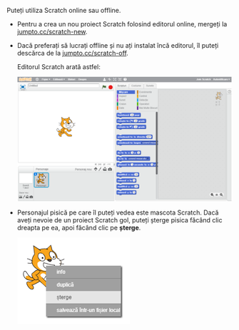 Puteți utiliza Scratch online sau offline.

+ Pentru a crea un nou proiect Scratch folosind editorul online, mergeți la <a href="http://jumpto.cc/scratch-new" target="_blank">jumpto.cc/scratch-new</a>.

+ Dacă preferați să lucrați offline și nu ați instalat încă editorul, îl puteți descărca de la <a href="http://jumpto.cc/scratch-off" target="_blank">jumpto.cc/scratch-off</a>.
    
    Editorul Scratch arată astfel:
    
    ![captură de ecran](images/scratch-editor.png)

+ Personajul pisică pe care îl puteți vedea este mascota Scratch. Dacă aveți nevoie de un proiect Scratch gol, puteți șterge pisica făcând clic dreapta pe ea, apoi făcând clic pe **șterge**.
    
    ![captură de ecran](images/delete.png)